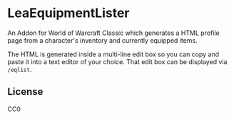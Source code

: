 # LeaEquipmentLister

An Addon for World of Warcraft Classic which generates a HTML profile page from a character's inventory and currently equipped items.

The HTML is generated inside a multi-line edit box so you can copy and paste it into a text editor of your choice. That edit box can be displayed via `/eqlist`.

## License

CC0
